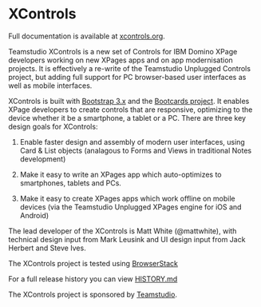 # XControls

Full documentation is available at [xcontrols.org](http://xcontrols.org).

Teamstudio XControls is a new set of Controls for IBM Domino XPage developers working on new XPages apps and on app modernisation projects. It is effectively a re-write of the Teamstudio Unplugged Controls project, but adding full support for PC browser-based user interfaces as well as mobile interfaces.

XControls is built with [Bootstrap 3.x](http://getbootstrap.com) and the [Bootcards project](http://bootcards.org). It enables XPage developers to create controls that are responsive, optimizing to the device whether it be a smartphone, a tablet or a PC. There are three key design goals for XControls:

1. Enable faster design and assembly of modern user interfaces, using Card & List objects (analagous to Forms and Views in traditional Notes development)

2. Make it easy to write an XPages app which auto-optimizes to smartphones, tablets and PCs.

3. Make it easy to create XPages apps which work offline on mobile devices (via the Teamstudio Unplugged XPages engine for iOS and Android)


The lead developer of the XControls is Matt White (@mattwhite), with technical design input from Mark Leusink and UI design input from Jack Herbert and Steve Ives.

The XControls project is tested using [BrowserStack](http://browserstack.com)

For a full release history you can view [HISTORY.md](https://github.com/teamstudio/xcontrols-domino/blob/master/HISTORY.md)

The XControls project is sponsored by [Teamstudio](http://teamstudio.com).
